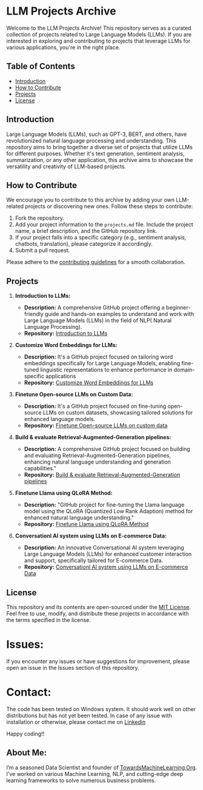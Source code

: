 # LLM Projects Archive

Welcome to the LLM Projects Archive! This repository serves as a curated collection of projects related to Large Language Models (LLMs). If you are interested in exploring and contributing to projects that leverage LLMs for various applications, you're in the right place.

## Table of Contents

- [Introduction](#introduction)
- [How to Contribute](#how-to-contribute)
- [Projects](#projects)
- [License](#license)

## Introduction

Large Language Models (LLMs), such as GPT-3, BERT, and others, have revolutionized natural language processing and understanding. This repository aims to bring together a diverse set of projects that utilize LLMs for different purposes. Whether it's text generation, sentiment analysis, summarization, or any other application, this archive aims to showcase the versatility and creativity of LLM-based projects.

## How to Contribute

We encourage you to contribute to this archive by adding your own LLM-related projects or discovering new ones. Follow these steps to contribute:

1. Fork the repository.
2. Add your project information to the `projects.md` file. Include the project name, a brief description, and the GitHub repository link.
3. If your project falls into a specific category (e.g., sentiment analysis, chatbots, translation), please categorize it accordingly.
4. Submit a pull request.

Please adhere to the [contributing guidelines](CONTRIBUTING.md) for a smooth collaboration.

## Projects

1. **Introduction to LLMs:** 
   - **Description:**  A comprehensive GitHub project offering a beginner-friendly guide and hands-on examples to understand and work with Large Language Models (LLMs) in the field of NLP( Natural Language Processing).
   - **Repository:** [Introduction to LLMs](https://github.com/Praveen76/Introduction-to-LLMs)

2. **Customize Word Embeddings for LLMs:** 
   - **Description:** It's a GitHub project focused on tailoring word embeddings specifically for Large Language Models, enabling fine-tuned linguistic representations to enhance performance in domain-specific applications
   - **Repository:** [Customize Word Embeddings for LLMs](https://github.com/Praveen76/Customize-Word-Embeddings-for-LLMs)

3. **Finetune Open-source LLMs on Custom Data:** 
   - **Description:** It's a GitHub project focused on fine-tuning open-source LLMs on custom datasets, showcasing tailored solutions for enhanced language models.
   - **Repository:** [Finetune Open-source LLMs on custom data](https://github.com/Praveen76/Finetune-Open-Source-LLMs-on-custom-data.git)
   
4. **Build & evaluate Retrieval-Augmented-Generation pipelines:** 
   - **Description:** A comprehensive GitHub project focused on building and evaluating Retrieval-Augmented-Generation pipelines, enhancing natural language understanding and generation capabilities."
   - **Repository:** [Build & evaluate Retrieval-Augmented-Generation pipelines](https://github.com/Praveen76/Build-Retrieval-Augmented-Generation-pipelines.git)

5. **Finetune Llama using QLoRA Method:** 
   - **Description:** "GitHub project for fine-tuning the Llama language model using the QLoRA (Quantized Low Rank Adaption) method for enhanced natural language understanding."
   - **Repository:** [Finetune Llama using QLoRA Method](https://github.com/Praveen76/Fine-tune-LLAMA-with-QLoRA/)

6. **Conversationl AI system using LLMs on E-commerce Data:** 
   - **Description:** An innovative Conversational AI system leveraging Large Language Models (LLMs) for enhanced customer interaction and support, specifically tailored for E-commerce Data.
   - **Repository:** [Conversationl AI system using LLMs on E-commerce Data](https://github.com/Praveen76/Conversation-AI-System-using-LLMs-on-E-commerce-Data)

<!-- Add more projects as needed -->

## License

This repository and its contents are open-sourced under the [MIT License](LICENSE). Feel free to use, modify, and distribute these projects in accordance with the terms specified in the license.

# Issues:
If you encounter any issues or have suggestions for improvement, please open an issue in the Issues section of this repository.

# Contact:
The code has been tested on Windows system. It should work well on other distributions but has not yet been tested. In case of any issue with installation or otherwise, please contact me on [Linkedin](https://www.linkedin.com/in/praveen-kumar-anwla-49169266/)

Happy coding!!

## **About Me**:
I’m a seasoned Data Scientist and founder of [TowardsMachineLearning.Org](https://towardsmachinelearning.org/). I've worked on various Machine Learning, NLP, and cutting-edge deep learning frameworks to solve numerous business problems.
